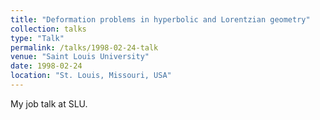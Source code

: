 ```yaml
---
title: "Deformation problems in hyperbolic and Lorentzian geometry"
collection: talks
type: "Talk"
permalink: /talks/1998-02-24-talk
venue: "Saint Louis University"
date: 1998-02-24
location: "St. Louis, Missouri, USA"
---
```


My job talk at SLU.
